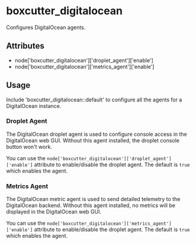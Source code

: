 boxcutter_digitalocean
======================

Configures DigitalOcean agents.

Attributes
----------

* node['boxcutter_digitalocean']['droplet_agent']['enable']
* node['boxcutter_digitalocean']['metrics_agent']['enable']

Usage
-----

Include 'boxcutter_digitalocean::default' to configure all the agents for
a DigitalOcean instance.

### Droplet Agent

The DigitalOcean droplet agent is used to configure console access in the
DigitalOcean web GUI. Without this agent installed, the droplet console button
won't work.

You can use the `node['boxcutter_digitalocean']['droplet_agent']['enable']`
attribute to enable/disable the droplet agent. The default is `true` which
enables the agent.

### Metrics Agent

The DigitalOcean metric agent is used to send detailed telemetry to the
DigitalOcean backend. Without this agent installed, no metrics will be
displayed in the DigitalOcean web GUI.

You can use the `node['boxcutter_digitalocean']['metrics_agent']['enable']`
attribute to enable/disable the droplet agent. The default is `true` which
enables the agent.

